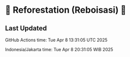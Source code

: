 
# 🌳 Reforestation (Reboisasi) 🌲

## Last Updated

GitHub Actions time: Tue Apr  8 13:31:05 UTC 2025

Indonesia/Jakarta time: Tue Apr  8 20:31:05 WIB 2025
